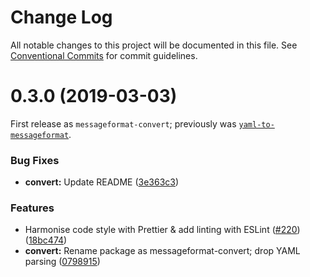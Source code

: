 # Change Log

All notable changes to this project will be documented in this file.
See [Conventional Commits](https://conventionalcommits.org) for commit guidelines.

# 0.3.0 (2019-03-03)


First release as `messageformat-convert`; previously was [`yaml-to-messageformat`](https://www.npmjs.com/package/yaml-to-messageformat).


### Bug Fixes

* **convert:** Update README ([3e363c3](https://github.com/messageformat/messageformat/commit/3e363c3))


### Features

* Harmonise code style with Prettier & add linting with ESLint ([#220](https://github.com/messageformat/messageformat/issues/220)) ([18bc474](https://github.com/messageformat/messageformat/commit/18bc474))
* **convert:** Rename package as messageformat-convert; drop YAML parsing ([0798915](https://github.com/messageformat/messageformat/commit/0798915))
